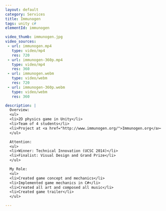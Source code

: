 ```yaml
---
layout: default
category: Services
title: Immunogen
tags: unity c#
elementId: immunogen

video_thumb: immunogen.jpg
video_sources:
 - url: immunogen.mp4
   type: video/mp4
   res: 720
 - url: immunogen-360p.mp4
   type: video/mp4
   res: 360
 - url: immunogen.webm
   type: video/webm
   res: 720
 - url: immunogen-360p.webm
   type: video/webm
   res: 360

description: |
  Overview:
  <ul>
  <li>2D physics game in Unity</li>
  <li>Team of 4 students</li>
  <li>Project at <a href="http://www.immunogen.org/">Immunogen.org</a></li>
  </ul>

  Attention:
  <ul>
  <li>Winner: Technical Innovation (UCSC 2014)</li>
  <li>Finalist: Visual Design and Grand Prize</li>
  </ul>

  My Role:
  <ul>
  <li>Created game concept and mechanics</li>
  <li>Implemented game mechanics in C#</li>
  <li>Created all art and composed all music</li>
  <li>Created game trailer</li>
  </ul>

---
```

